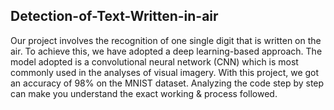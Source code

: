 ## Detection-of-Text-Written-in-air
Our project involves the recognition of one single digit that is written on the air. To achieve this, we have adopted a deep learning-based approach. The model adopted is a convolutional neural network (CNN) which is most commonly used in the analyses of visual imagery. With this project, we got an accuracy of 98% on the MNIST dataset.
Analyzing the code step by step can make you understand the exact working & process followed.
